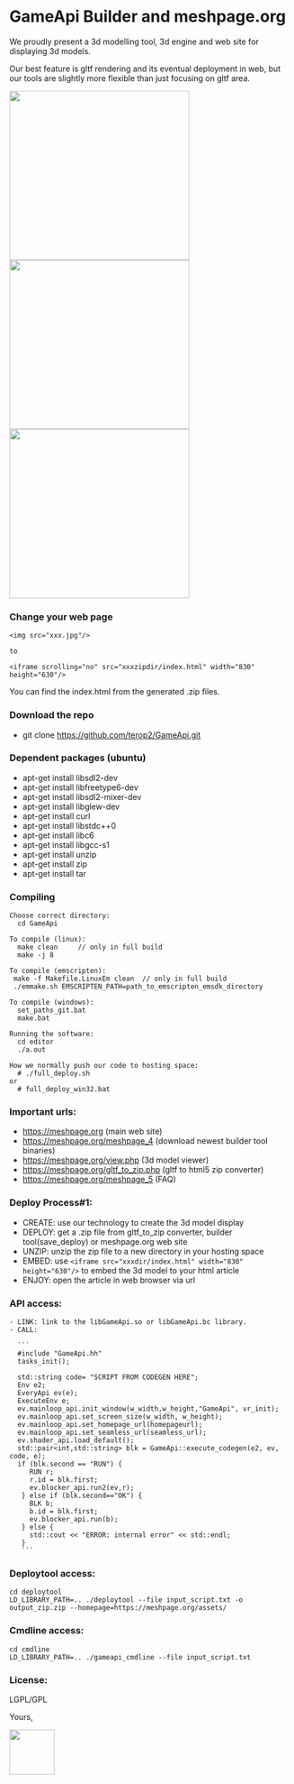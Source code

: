 
# GameApi Builder and meshpage.org

We proudly present a 3d modelling tool, 3d engine and web site for
displaying 3d models.

Our best feature is gltf rendering and its eventual deployment in web, but our
tools are slightly more flexible than just focusing on gltf area.

<img src="https://meshpage.org/assets/builder_mini.png" width="320px" height="300px"/>
<img src="https://meshpage.org/assets/sanmiguel.png" width="320px" height="300px"/>
<img src="https://meshpage.org/assets/suitcase.png" width="320px" height="300px"/>


### Change your web page
```
<img src="xxx.jpg"/>

to

<iframe scrolling="no" src="xxxzipdir/index.html" width="830" height="630"/>
```

You can find the index.html from the generated .zip files.

### Download the repo
  - git clone https://github.com/terop2/GameApi.git

### Dependent packages (ubuntu)
  - apt-get install libsdl2-dev
  - apt-get install libfreetype6-dev
  - apt-get install libsdl2-mixer-dev
  - apt-get install libglew-dev
  - apt-get install curl
  - apt-get install libstdc++0
  - apt-get install libc6
  - apt-get install libgcc-s1
  - apt-get install unzip
  - apt-get install zip
  - apt-get install tar


### Compiling
```
Choose correct directory:
  cd GameApi

To compile (linux):
  make clean     // only in full build
  make -j 8

To compile (emscripten):
 make -f Makefile.LinuxEm clean  // only in full build
 ./emmake.sh EMSCRIPTEN_PATH=path_to_emscripten_emsdk_directory

To compile (windows):
  set_paths_git.bat
  make.bat

Running the software:
  cd editor
  ./a.out

How we normally push our code to hosting space:
  # ./full_deploy.sh
or
  # full_deploy_win32.bat

```

### Important urls:
  - https://meshpage.org                  (main web site)
  - https://meshpage.org/meshpage_4       (download newest builder tool binaries)
  - https://meshpage.org/view.php         (3d model viewer)
  - https://meshpage.org/gltf_to_zip.php  (gltf to html5 zip converter)
  - https://meshpage.org/meshpage_5       (FAQ)
  
### Deploy Process#1:
 - CREATE: use our technology to create the 3d model display
 - DEPLOY: get a .zip file from gltf_to_zip converter, builder tool(save_deploy) or meshpage.org web site
 - UNZIP: unzip the zip file to a new directory in your hosting space
 - EMBED: use `<iframe src="xxxdir/index.html" width="830" height="630"/>` to embed the 3d model to your html article
 - ENJOY: open the article in web browser via url

### API access:
    - LINK: link to the libGameApi.so or libGameApi.bc library.
    - CALL:
    
      ```
      #include "GameApi.hh"
      tasks_init();

      std::string code= "SCRIPT FROM CODEGEN HERE";
      Env e2;
      EveryApi ev(e);
      ExecuteEnv e;
      ev.mainloop_api.init_window(w_width,w_height,"GameApi", vr_init);
      ev.mainloop_api.set_screen_size(w_width, w_height);
      ev.mainloop_api.set_homepage_url(homepageurl);
      ev.mainloop_api.set_seamless_url(seamless_url);
      ev.shader_api.load_default();
      std::pair<int,std::string> blk = GameApi::execute_codegen(e2, ev, code, e);
      if (blk.second == "RUN") {
      	 RUN r;
    	 r.id = blk.first;
    	 ev.blocker_api.run2(ev,r);
       } else if (blk.second=="OK") {
         BLK b;
         b.id = blk.first;
         ev.blocker_api.run(b);
       } else {
         std::cout << "ERROR: internal error" << std::endl;
       }
       ```

### Deploytool access:
  ```
  cd deploytool
  LD_LIBRARY_PATH=.. ./deploytool --file input_script.txt -o output_zip.zip --homepage=https://meshpage.org/assets/
  ```

### Cmdline access:
  ```
  cd cmdline
  LD_LIBRARY_PATH=.. ./gameapi_cmdline --file input_script.txt
  ```

### License:

LGPL/GPL

Yours,

<img src="https://meshpage.org/assets/avatar.png" width="80px" height="80px"/>
